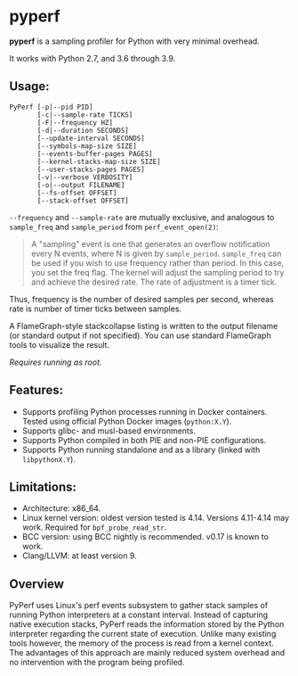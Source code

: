 # pyperf

**pyperf** is a sampling profiler for Python with very minimal overhead.

It works with Python 2.7, and 3.6 through 3.9.

## Usage:

```
PyPerf [-p|--pid PID]
       [-c|--sample-rate TICKS]
       [-F|--frequency HZ]
       [-d|--duration SECONDS]
       [--update-interval SECONDS]
       [--symbols-map-size SIZE]
       [--events-buffer-pages PAGES]
       [--kernel-stacks-map-size SIZE]
       [--user-stacks-pages PAGES]
       [-v|--verbose VERBOSITY]
       [-o|--output FILENAME]
       [--fs-offset OFFSET]
       [--stack-offset OFFSET]
```

`--frequency` and `--sample-rate` are mutually exclusive, and analogous to `sample_freq` and `sample_period` from `perf_event_open(2)`:

> A "sampling" event is one that generates an overflow notification every N events, where N is given by `sample_period`.   `sample_freq` can be used if you wish to use frequency rather than period. In this case, you set the freq flag. The  kernel will adjust the sampling period to try and achieve the desired rate.  The rate of adjustment is a timer tick.

Thus, frequency is the number of desired samples per second, whereas rate is number of timer ticks between samples.

A FlameGraph-style stackcollapse listing is written to the output filename (or standard output if
not specified). You can use standard FlameGraph tools to visualize the result.

_Requires running as root._

## Features:

* Supports profiling Python processes running in Docker containers. Tested using official Python
  Docker images (`python:X.Y`).
* Supports glibc- and musl-based environments.
* Supports Python compiled in both PIE and non-PIE configurations.
* Supports Python running standalone and as a library (linked with `libpythonX.Y`).

## Limitations:

* Architecture: x86_64.
* Linux kernel version: oldest version tested is 4.14. Versions 4.11-4.14 may work. Required for
  `bpf_probe_read_str`.
* BCC version: using BCC nightly is recommended. v0.17 is known to work.
* Clang/LLVM: at least version 9.

## Overview

PyPerf uses Linux's perf events subsystem to gather stack samples of running Python interpreters at
a constant interval. Instead of capturing native execution stacks, PyPerf reads the information
stored by the Python interpreter regarding the current state of execution. Unlike many existing
tools however, the memory of the process is read from a kernel context. The advantages of this
approach are mainly reduced system overhead and no intervention with the program being profiled.

